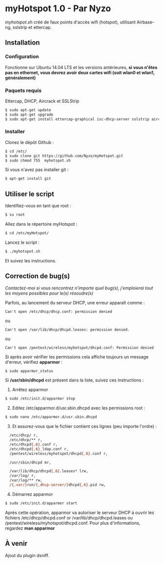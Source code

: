 # myHotspot 1.0 - Par Nyzo
*myhotspot.sh* créé de faux points d'accès wifi (hotspot), utilisant Airbase-ng, sslstrip et ettercap.
## Installation
### Configuration
Fonctionne sur Ubuntu 14.04 LTS et les versions antérieures, **si vous n'êtes pas en ethernet, vous devrez avoir deux cartes wifi (soit wlan0 et wlan1, généralement)**
### Paquets requis
Ettercap, DHCP, Aircrack et SSLStrip
```sh
$ sudo apt-get update
$ sudo apt-get upgrade
$ sudo apt-get install ettercap-graphical isc-dhcp-server sslstrip aircrack-ng
```
### Installer
Clonez le dépôt Github :
```sh
$ cd /etc/
$ sudo clone git https://github.com/Nyzo/myHotspot.git
$ sudo chmod 755  myhotspot.sh
```
Si vous n'avez pas installer git :
```sh
$ apt-get install git
```
## Utiliser le script
Identifiez-vous en tant que root :
```sh
$ su root
```
Allez dans le répertoire myHotspot :
```sh
$ cd /etc/myHotspot/
```
Lancez le script :
```sh
$ ./myhotspot.sh
```
Et suivez les instructions.
## Correction de bug(s)
*Contactez-moi si vous rencontrez n'importe quel bug(s), j'emploierai tout les moyens possibles pour le(s) résoudre(s)*

Parfois, au lancement du serveur DHCP, une erreur apparaît comme :
```
Can't open /etc/dhcp/dhcp.conf: permission denied
```
ou
```
Can't open /var/lib/dhcp/dhcpd.leases: permission denied.
```
ou
```
Can't open /pentest/wireless/myhotspot/dhcpd.conf: Permission denied
```

Si après avoir vérifier les permissions cela affiche toujours un message d'erreur, vérifiez **apparmor** :
```sh
$ sudo apparmor_status
```

Si **/usr/sbin/dhcpd** est présent dans la liste, suivez ces instructions :
1. Arrêtez apparmor
```sh
$ sudo /etc/init.d/apparmor stop
```
2. Editez /etc/apparmor.d/usr.sbin.dhcpd avec les permissions root :
```sh
$ sudo nano /etc/apparmor.d/usr.sbin.dhcpd
```
3. Et assurez-vous que le fichier contient ces lignes (peu importe l'ordre) :
```sh
  /etc/dhcp/ r,
  /etc/dhcp/** r,
  /etc/dhcpd{,6}.conf r,
  /etc/dhcpd{,6}_ldap.conf r,
  /pentest/wireless/myhotspot/dhcpd{,6}.conf r,

  /usr/sbin/dhcpd mr,

  /var/lib/dhcp/dhcpd{,6}.leases* lrw,
  /var/log/ r,
  /var/log/** rw,
  /{,var/}run/{,dhcp-server/}dhcpd{,6}.pid rw,
```
4. Démarrez apparmor
```sh
$ sudo /etc/init.d/apparmor start
```

Après cette opération, apparmor va autoriser le serveur DHCP à ouvrir les fichiers /etc/dhcp/dhcpd.conf or /var/lib/dhcp/dhcpd.leases ou /pentest/wireless/myhotspot/dhcpd.conf. Pour plus d'informations, regardez **man apparmor**

## À venir
Ajout du plugin dsniff.

